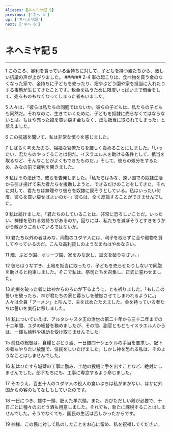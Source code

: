 ```yaml
---
Aliases: [ネヘミヤ記 5]
previous: ['ネヘ 4']
up: ['ネヘミヤ記']
next: ['ネヘ 6']
---
```

# ネヘミヤ記 5

***




1 
このころ、暴利を貪っている金持ちに対して、子どもを持つ親たちから、激しい抗議の声が上がりました。 ###### 2-4 事の起こりは、食べ物を買う金のなくなった家で、金持ちに子どもを売ったり、畑やぶどう園や家を抵当に入れたりする事態が生じてきたことです。税金を払うために限度いっぱいまで借金をして、売るものもなくなってしまった者もいました。 



5 
人々は、「彼らは私たちの同胞ではないか。彼らの子どもは、私たちの子どもも同然だ。それなのに、生きていくために、子どもを奴隷に売らなくてはならないとは。もはや売った娘を買い戻す金もなく、畑も抵当に取られてしまった」と訴えました。 



6 
この抗議を聞いて、私は非常な憤りを感じました。 



7 
しばらく考えたのち、裕福な官僚たちを厳しく責めることにしました。「いったい、君たちのやってることは何だ。イスラエル人を助ける条件として、抵当を取るなど、そんなことがよくもできたものだ。」そして、彼らの処分をするため、みなの前で裁判を開きました。 



8 
私はその法廷で、彼らを告発しました。「私たちはみな、遠い国での奴隷生活から引き揚げて来た者たちを援助しようと、できるだけのことをしてきた。それに対して、君たちは無理やり彼らを奴隷に戻そうとしている。私はいったい何度、彼らを買い戻せばよいのか。」彼らは、全く反論することができませんでした。 



9 
私は続けました。「君たちのしていることは、非常に恐ろしいことだ。いったい、神様を恐れる気持ちがあるのか。回りには、私たちを滅ぼそうとすきをうかがう敵がうごめいているではないか。 



10 
君たち以外の者はみな、同胞のユダヤ人には、利子を取らずに金や穀物を貸してやっているのだ。こんな高利貸しのようなまねはやめなさい。 



11 
畑、ぶどう園、オリーブ園、家をみな返し、証文を破りなさい。」 



12 
彼らはうなずき、土地を抵当に取ったり、子どもを売らせたりしないで同胞を助けると約束しました。そこで私は、祭司たちを召集し、正式に誓わせました。 



13 
約束を破った者には神からのろいが下るように、とも祈りました。「もしこの誓いを破ったら、神が君たちの家と暮らしを破綻させてしまわれるように。」人々は全員「アーメン」と叫んで、主をほめたたえました。金を持っている者たちは誓いを実行に移しました。 



14 
私についていえば、アルタシャスタ王の治世の第二十年から三十二年までの十二年間、ユダの総督を務めましたが、その間、副官ともどもイスラエル人からは、一銭も給料や援助を受け取りませんでした。 



15 
前任の総督は、食糧とぶどう酒、一日銀四十シェケルの手当を要求し、配下の者もやりたい放題で、住民をしいたげました。しかし神を恐れる私は、そのようなことはしませんでした。 



16 
私はひたすら城壁の工事に励み、土地の投機に手を出すことなど、絶対にしませんでした。部下たちにも、工事に専念するよう命じました。 



17 
そのうえ、百五十人のユダヤ人の役人の食いぶちは私がまかない、ほかに外国からの客のもてなしもしていたのです。 



18 
一日につき、雄牛一頭、肥えた羊六頭。また、おびただしい鶏が必要で、十日ごとに種々のぶどう酒も用意しました。それでも、新たに課税することはしませんでした。そうでなくても、国民の生活は苦しかったからです。 



19 
神様、この民に対して私のしたことをお心に留め、私を祝福してください。
